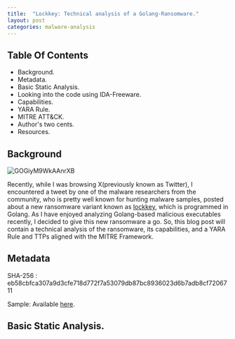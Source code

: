 ```yaml
---
title:  "Lockkey: Technical analysis of a Golang-Ransomware."
layout: post
categories: malware-analysis
---
```




## Table Of Contents

- Background.
- Metadata.
- Basic Static Analysis.
- Looking into the code using IDA-Freeware.
- Capabilities.
- YARA Rule.
- MITRE ATT&CK.
- Author's two cents.
- Resources.


## Background 


![GOGiyM9WkAAnrXB](https://github.com/xelemental/xelemental.github.io/assets/49472311/ada9293d-4f82-4f38-8749-cdf4cb905055)


Recently, while I was browsing X(previously known as Twitter), I encountered a tweet by one of the malware researchers from the community, who is pretty well known for hunting malware samples, posted about a new ransomware variant known as [lockkey](https://x.com/siri_urz/status/1792893139398566179/), which is programmed in Golang. As I have enjoyed analyzing Golang-based malicious executables recently, I decided to give this new ransomware a go. So, this blog post will contain a technical analysis of the ransomware, its capabilities, and a YARA Rule and TTPs aligned with the MITRE Framework. 


## Metadata

SHA-256 : eb58cbfca307a9d3cfe718d772f7a53079db87bc8936023d6b7adb8cf7206711

Sample: Available [here](https://bazaar.abuse.ch/sample/eb58cbfca307a9d3cfe718d772f7a53079db87bc8936023d6b7adb8cf7206711/#intel).


## Basic Static Analysis.

